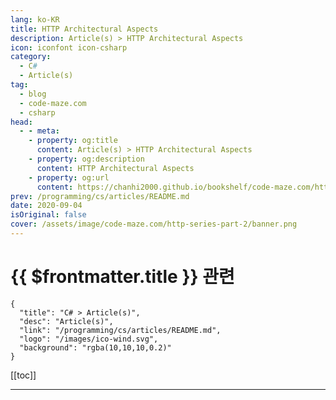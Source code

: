 ```yaml
---
lang: ko-KR
title: HTTP Architectural Aspects
description: Article(s) > HTTP Architectural Aspects
icon: iconfont icon-csharp
category: 
  - C#
  - Article(s)
tag: 
  - blog
  - code-maze.com
  - csharp
head:  
  - - meta:
    - property: og:title
      content: Article(s) > HTTP Architectural Aspects
    - property: og:description
      content: HTTP Architectural Aspects
    - property: og:url
      content: https://chanhi2000.github.io/bookshelf/code-maze.com/http-series-part-2.html
prev: /programming/cs/articles/README.md
date: 2020-09-04
isOriginal: false
cover: /assets/image/code-maze.com/http-series-part-2/banner.png
---
```


# {{ $frontmatter.title }} 관련

```component VPCard
{
  "title": "C# > Article(s)",
  "desc": "Article(s)",
  "link": "/programming/cs/articles/README.md",
  "logo": "/images/ico-wind.svg",
  "background": "rgba(10,10,10,0.2)"
}
```

[[toc]]

---

<SiteInfo
  name="HTTP Architectural Aspects"
  desc="HTTP cannot function by itself as an application protocol. It needs infrastructure that makes communication over the World Wide Web possible and efficient."
  url="https://code-maze.com/http-series-part-2/"
  logo="/assets/image/code-maze.com/favicon.png"
  preview="/assets/image/code-maze.com/http-series-part-2/banner.png"/>

<!-- TODO: 작성 -->
